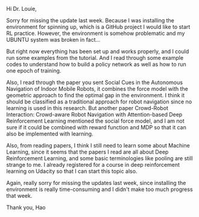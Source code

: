 Hi Dr. Louie,

Sorry for missing the update last week. Because I was installing the environment for spinning up, which is a GitHub project I would like to start RL practice. However, the environment is somehow problematic and my UBUNTU system was broken in fact...

But right now everything has been set up and works properly, and I could run some examples from the tutorial. And I read through some example codes to understand how to build a policy network as well as how to run one epoch of training.

Also, I read through the paper you sent Social Cues in the Autonomous Navigation of Indoor Mobile Robots, it combines the force model with the geometric approach to find the optimal gap in the environment. I think it should be classified as a traditional approach for robot navigation since no learning is used in this research. But another paper Crowd-Robot Interaction: Crowd-aware Robot Navigation with Attention-based Deep Reinforcement Learning mentioned the social force model, and I am not sure if it could be combined with reward function and MDP so that it can also be implemented with learning.

Also, from reading papers, I think I still need to learn some about Machine Learning, since it seems that the papers I read are all about Deep Reinforcement Learning, and some basic terminologies like pooling are still strange to me. I already registered for a course in deep reinforcement learning on Udacity so that I can start this topic also.

Again, really sorry for missing the updates last week, since installing the environment is really time-consuming and I didn't make too much progress that week.

Thank you,
Hao
